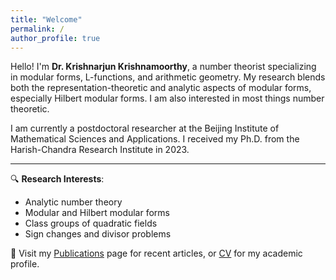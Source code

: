 ```yaml
---
title: "Welcome"
permalink: /
author_profile: true
---
```


Hello! I'm **Dr. Krishnarjun Krishnamoorthy**, a number theorist specializing in modular forms, L-functions, and arithmetic geometry. My research blends both the representation-theoretic and analytic aspects of modular forms, especially Hilbert modular forms. I am also interested in most things number theoretic.

I am currently a postdoctoral researcher at the Beijing Institute of Mathematical Sciences and Applications. I received my Ph.D. from the Harish-Chandra Research Institute in 2023.

---

🔍 **Research Interests**:
- Analytic number theory  
- Modular and Hilbert modular forms  
- Class groups of quadratic fields  
- Sign changes and divisor problems

📄 Visit my [Publications](/publications) page for recent articles, or [CV](/cv) for my academic profile.
